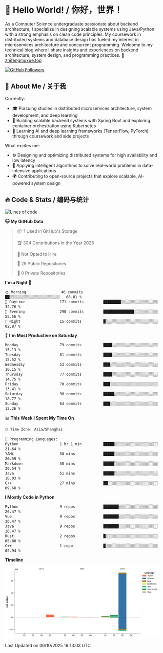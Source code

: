 # 👋 Hello World! / 你好，世界！

As a Computer Science undergraduate passionate about backend architecture, I specialize in designing scalable systems using Java/Python with a strong emphasis on clean code principles. My coursework in distributed systems and database design has fueled my interest in microservices architecture and concurrent programming. Welcome to my technical blog where I share insights and experiences on backend architecture, system design, and programming practices.
🔗 [zhifengmuxue.top](https://zhifengmuxue.top)

[![GitHub Followers](https://img.shields.io/github/followers/zhifengmuxue?logo=github&style=social)](https://github.com/zhifengmuxue)




## 🚀 About Me / 关于我
Currently:
- 🎓 Pursuing studies in distributed microservices architecture, system development, and deep learning
- 🔧 Building scalable backend systems with Spring Boot and exploring container orchestration using Kubernetes
- 🧠 Learning AI and deep learning frameworks (TensorFlow, PyTorch) through coursework and side projects

What excites me:
- ⚙️ Designing and optimizing distributed systems for high availability and low latency
- 🧩 Applying intelligent algorithms to solve real-world problems in data-intensive applications
- 🌍 Contributing to open-source projects that explore scalable, AI-powered system design



## 🔥 Code & Stats / 编码与统计

<!--START_SECTION:waka-->
![Lines of code](https://img.shields.io/badge/From%20Hello%20World%20I%27ve%20Written-2.1%20million%20lines%20of%20code-blue)

**🐱 My GitHub Data** 

> 📦 ? Used in GitHub's Storage 
 > 
> 🏆 304 Contributions in the Year 2025
 > 
> 🚫 Not Opted to Hire
 > 
> 📜 25 Public Repositories 
 > 
> 🔑 0 Private Repositories 
 > 
**I'm a Night 🦉** 

```text
🌞 Morning                46 commits          ██░░░░░░░░░░░░░░░░░░░░░░░   08.81 % 
🌆 Daytime                171 commits         ████████░░░░░░░░░░░░░░░░░   32.76 % 
🌃 Evening                290 commits         ██████████████░░░░░░░░░░░   55.56 % 
🌙 Night                  15 commits          █░░░░░░░░░░░░░░░░░░░░░░░░   02.87 % 
```
📅 **I'm Most Productive on Saturday** 

```text
Monday                   79 commits          ████░░░░░░░░░░░░░░░░░░░░░   15.13 % 
Tuesday                  81 commits          ████░░░░░░░░░░░░░░░░░░░░░   15.52 % 
Wednesday                53 commits          ███░░░░░░░░░░░░░░░░░░░░░░   10.15 % 
Thursday                 77 commits          ████░░░░░░░░░░░░░░░░░░░░░   14.75 % 
Friday                   70 commits          ███░░░░░░░░░░░░░░░░░░░░░░   13.41 % 
Saturday                 98 commits          █████░░░░░░░░░░░░░░░░░░░░   18.77 % 
Sunday                   64 commits          ███░░░░░░░░░░░░░░░░░░░░░░   12.26 % 
```


📊 **This Week I Spent My Time On** 

```text
🕑︎ Time Zone: Asia/Shanghai

💬 Programming Languages: 
Python                   1 hr 1 min          █████░░░░░░░░░░░░░░░░░░░░   21.64 % 
YAML                     58 mins             █████░░░░░░░░░░░░░░░░░░░░   20.59 % 
Markdown                 58 mins             █████░░░░░░░░░░░░░░░░░░░░   20.54 % 
Java                     51 mins             █████░░░░░░░░░░░░░░░░░░░░   18.03 % 
C++                      27 mins             ██░░░░░░░░░░░░░░░░░░░░░░░   09.68 % 
```

**I Mostly Code in Python** 

```text
Python                   9 repos             ███████░░░░░░░░░░░░░░░░░░   26.47 % 
Vue                      9 repos             ███████░░░░░░░░░░░░░░░░░░   26.47 % 
Java                     9 repos             ███████░░░░░░░░░░░░░░░░░░   26.47 % 
Rust                     2 repos             █░░░░░░░░░░░░░░░░░░░░░░░░   05.88 % 
C++                      1 repo              █░░░░░░░░░░░░░░░░░░░░░░░░   02.94 % 
```



**Timeline**

![Lines of Code chart](https://raw.githubusercontent.com/zhifengmuxue/zhifengmuxue/main/assets/bar_graph.png)


 Last Updated on 06/10/2025 16:13:03 UTC
<!--END_SECTION:waka-->



